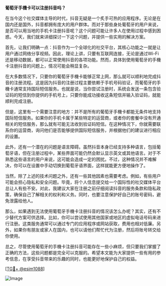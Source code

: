 **葡萄牙手機卡可以注册抖音吗？**

在当今这个社交媒体主导的时代，抖音无疑是一个炙手可热的应用程序。无论是在国内还是国外，抖音都拥有庞大的用户群体。而对于那些身处葡萄牙的用户来说，是否可以用当地的手机卡注册抖音呢？这个问题可能让许多人在使用过程中感到困惑。今天，我们就来详细探讨一下这个问题，并提供一些实用的解决方案。

首先，让我们明确一点：抖音作为一个全球化的社交平台，其核心功能之一就是让用户通过网络分享视频。因此，理论上讲，只要有互联网连接，无论是通过Wi-Fi还是移动数据，都可以正常使用抖音的各项功能。然而，具体到使用葡萄牙的手機卡注册抖音的问题上，情况可能会稍显复杂。

在大多数情况下，只要你的葡萄牙手機卡能够正常上网，那么就可以顺利地完成抖音的注册流程。这是因为抖音的注册过程主要依赖于手机号码验证，而葡萄牙的手機卡通常支持国际短信服务。也就是说，当你尝试注册时，系统会发送一条包含验证码的短信到你提供的手机号上，只要你能成功接收这条短信并输入验证码，就能顺利完成注册。

但是，这里有一个需要注意的地方：并不是所有的葡萄牙手機卡都能无条件地支持国际短信服务。如果你的手机卡属于某些特定的运营商，或者你的套餐中没有开通相关的短信服务，那么就有可能无法收到验证码短信。在这种情况下，你就需要联系你的运营商，询问他们是否能够提供国际短信服务，并根据他们的建议进行相应的设置。

此外，还有一个潜在的问题是语言障碍。虽然抖音本身已经支持多种语言，包括葡萄牙语，但在注册过程中，某些界面可能仍然会默认显示英文或其他语言。对于不熟悉这些语言的用户来说，这可能会造成一定的困扰。不过，这种情况并不难解决，你可以在设置中手动切换到葡萄牙语界面，这样就能更方便地操作了。

当然，除了上述的技术问题之外，还有一些其他因素也需要考虑。例如，有些用户可能会担心隐私和安全问题。毕竟，将个人信息提交给一个国际性的社交媒体平台总让人有些不安。对此，我建议大家在注册之前仔细阅读抖音的服务条款和隐私政策，确保自己了解相关的权利和义务。同时，也要注意保护好自己的账号密码，避免泄露给他人。

那么，如果遇到无法使用葡萄牙手機卡注册抖音的情况该怎么办呢？其实，还有不少替代方案可供选择。比如，你可以尝试使用其他国家或地区的虚拟电话号码来进行注册。这类服务通常可以通过专门的应用程序或网站获取，费用也相对低廉。另外，如果你有朋友或家人在国内，也可以请他们帮忙代为注册，然后将账号转交给你使用。

总之，尽管使用葡萄牙的手機卡注册抖音可能存在一些小麻烦，但只要我们掌握了正确的方法，这些问题都是完全可以克服的。希望本文能为大家提供一些有用的参考信息，在享受抖音带来的乐趣的同时，也能更好地保护自己的权益。

[[TG💪+ @esim1088](https://t.me/s/esim1088)]

![Image](https://i.postimg.cc/4NQfJmqS/Snipaste-2025-05-13-00-14-12.png)